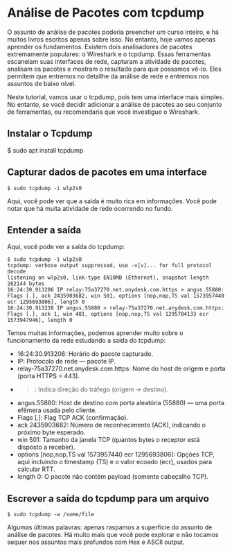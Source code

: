 **Análise de Pacotes com tcpdump**
=============================

O assunto de análise de pacotes poderia preencher um curso inteiro, e há muitos livros escritos apenas sobre isso. No entanto, hoje vamos apenas aprender os fundamentos. Existem dois analisadores de pacotes extremamente populares: o Wireshark e o tcpdump. Essas ferramentas escaneiam suas interfaces de rede, capturam a atividade de pacotes, analisam os pacotes e mostram o resultado para que possamos vê-lo. Eles permitem que entremos no detallhe da análise de rede e entremos nos assuntos de baixo nível.

Neste tutorial, vamos usar o tcpdump, pois tem uma interface mais simples. No entanto, se você decidir adicionar a análise de pacotes ao seu conjunto de ferramentas, eu recomendaria que você investigue o Wireshark.

**Instalar o Tcpdump**
---------------------

$ sudo apt install tcpdump

**Capturar dados de pacotes em uma interface**
-----------------------------------------

```
$ sudo tcpdump -i wlp2s0

```

Aqui, você pode ver que a saída é muito rica em informações. Você pode notar que há muita atividade de rede ocorrendo no fundo.

**Entender a saída**
-----------------

Aqui, você pode ver a saída do tcpdump:

```
$ sudo tcpdump -i wlp2s0
tcpdump: verbose output suppressed, use -v[v]... for full protocol decode
listening on wlp2s0, link-type EN10MB (Ethernet), snapshot length 262144 bytes
16:24:30.913206 IP relay-75a37270.net.anydesk.com.https > angus.55880: Flags [.], ack 2435903682, win 501, options [nop,nop,TS val 1573957440 ecr 1295693806], length 0
16:24:30.913238 IP angus.55880 > relay-75a37270.net.anydesk.com.https: Flags [.], ack 1, win 481, options [nop,nop,TS val 1295704133 ecr 1573947946], length 0
```
Temos muitas informações, podemos aprender muito sobre o funcionamento da rede estudando a saída do tcpdump: 

* 16:24:30.913206: Horário do pacote capturado.
* IP: Protocolo de rede — pacote IP.
* relay-75a37270.net.anydesk.com.https: Nome do host de origem e porta (porta HTTPS = 443).
* >: Indica direção do tráfego (origem → destino).
* angus.55880: Host de destino com porta aleatória (55880) — uma porta efêmera usada pelo cliente.
* Flags [.]: Flag TCP ACK (confirmação).
* ack 2435903682: Número de reconhecimento (ACK), indicando o próximo byte esperado.
* win 501: Tamanho da janela TCP (quantos bytes o receptor está disposto a receber).
* options [nop,nop,TS val 1573957440 ecr 1295693806]: Opções TCP, aqui incluindo o timestamp (TS) e o valor ecoado (ecr), usados para calcular RTT.
* length 0: O pacote não contém payload (somente cabeçalho TCP).

**Escrever a saída do tcpdump para um arquivo**
--------------------------------------------

```
$ sudo tcpdump -w /some/file
```

 Algumas últimas palavras: apenas raspamos a superfície do assunto de análise de pacotes. Há muito mais que você pode explorar e não tocamos sequer nos assuntos mais profundos com Hex e ASCII output. 
